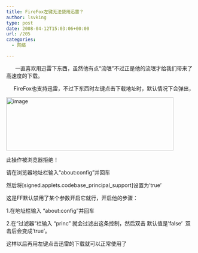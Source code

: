 ```yaml
---
title: FireFox左键无法使用迅雷？
author: lsvking
type: post
date: 2008-04-12T15:03:06+00:00
url: /205
categories:
  - 网络

---
```

&nbsp;&nbsp;&nbsp;&nbsp;&nbsp; 一直喜欢用迅雷下东西，虽然他有点“流氓”不过正是他的流氓才给我们带来了高速度的下载。

&nbsp;&nbsp;&nbsp;&nbsp; FireFox也支持迅雷，不过下东西时左键点击下载地址时，默认情况下会弹出，

[<img style="border-right: 0px; border-top: 0px; border-left: 0px; border-bottom: 0px" height="142" alt="image" src="http://lsvking.github.iot/wp-content/uploads/2008/04/windowslivewriterfirefox-d2d7image-thumb1.png" width="447" border="0" />][1] 

此操作被浏览器拒绝！

请在浏览器地址栏输入“about:config”并回车

然后将[signed.applets.codebase\_principal\_support]设置为&#8217;true&#8217;

这是FF默认禁用了某个参数开启它就行，开启他的步骤：

1.在地址栏输入 “about:config”并回车

2.在“过滤器”栏输入 “princ” 就会过滤出这条控制，然后双击 默认值是&#8217;false&#8217;&nbsp; 双击后会变成&#8217;true&#8217;。

这样以后再用左键点击迅雷的下载就可以正常使用了

 [1]: http://lsvking.github.iot/wp-content/uploads/2008/04/windowslivewriterfirefox-d2d7image-21.png